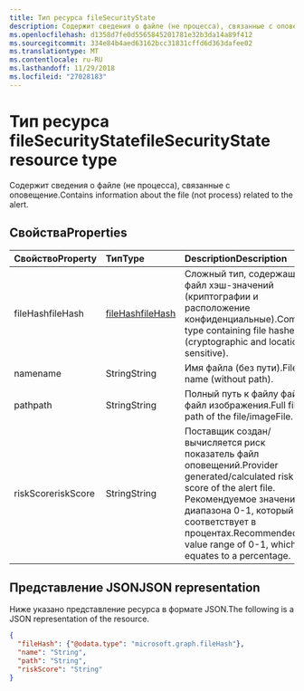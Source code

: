 ```yaml
---
title: Тип ресурса fileSecurityState
description: Содержит сведения о файле (не процесса), связанные с оповещение.
ms.openlocfilehash: d1358d7fe0d5565845201781e32b3da14a89f412
ms.sourcegitcommit: 334e84b4aed63162bcc31831cffd6d363dafee02
ms.translationtype: MT
ms.contentlocale: ru-RU
ms.lasthandoff: 11/29/2018
ms.locfileid: "27028183"
---
```

# <a name="filesecuritystate-resource-type"></a><span data-ttu-id="1e8c3-103">Тип ресурса fileSecurityState</span><span class="sxs-lookup"><span data-stu-id="1e8c3-103">fileSecurityState resource type</span></span>

<span data-ttu-id="1e8c3-104">Содержит сведения о файле (не процесса), связанные с оповещение.</span><span class="sxs-lookup"><span data-stu-id="1e8c3-104">Contains information about the file (not process) related to the alert.</span></span>

## <a name="properties"></a><span data-ttu-id="1e8c3-105">Свойства</span><span class="sxs-lookup"><span data-stu-id="1e8c3-105">Properties</span></span>

| <span data-ttu-id="1e8c3-106">Свойство</span><span class="sxs-lookup"><span data-stu-id="1e8c3-106">Property</span></span>   | <span data-ttu-id="1e8c3-107">Тип</span><span class="sxs-lookup"><span data-stu-id="1e8c3-107">Type</span></span>|<span data-ttu-id="1e8c3-108">Description</span><span class="sxs-lookup"><span data-stu-id="1e8c3-108">Description</span></span>|
|:---------------|:--------|:----------|
|<span data-ttu-id="1e8c3-109">fileHash</span><span class="sxs-lookup"><span data-stu-id="1e8c3-109">fileHash</span></span>|[<span data-ttu-id="1e8c3-110">fileHash</span><span class="sxs-lookup"><span data-stu-id="1e8c3-110">fileHash</span></span>](filehash.md)|<span data-ttu-id="1e8c3-111">Сложный тип, содержащий файл хэш-значений (криптографии и расположение конфиденциальные).</span><span class="sxs-lookup"><span data-stu-id="1e8c3-111">Complex type containing file hashes (cryptographic and location-sensitive).</span></span>|
|<span data-ttu-id="1e8c3-112">name</span><span class="sxs-lookup"><span data-stu-id="1e8c3-112">name</span></span>|<span data-ttu-id="1e8c3-113">String</span><span class="sxs-lookup"><span data-stu-id="1e8c3-113">String</span></span>|<span data-ttu-id="1e8c3-114">Имя файла (без пути).</span><span class="sxs-lookup"><span data-stu-id="1e8c3-114">File name (without path).</span></span>|
|<span data-ttu-id="1e8c3-115">path</span><span class="sxs-lookup"><span data-stu-id="1e8c3-115">path</span></span>|<span data-ttu-id="1e8c3-116">String</span><span class="sxs-lookup"><span data-stu-id="1e8c3-116">String</span></span>|<span data-ttu-id="1e8c3-117">Полный путь к файлу файл/файл изображения.</span><span class="sxs-lookup"><span data-stu-id="1e8c3-117">Full file path of the file/imageFile.</span></span>|
|<span data-ttu-id="1e8c3-118">riskScore</span><span class="sxs-lookup"><span data-stu-id="1e8c3-118">riskScore</span></span>|<span data-ttu-id="1e8c3-119">String</span><span class="sxs-lookup"><span data-stu-id="1e8c3-119">String</span></span>|<span data-ttu-id="1e8c3-120">Поставщик создан/вычисляется риск показатель файл оповещений.</span><span class="sxs-lookup"><span data-stu-id="1e8c3-120">Provider generated/calculated risk score of the alert file.</span></span> <span data-ttu-id="1e8c3-121">Рекомендуемое значение диапазона 0-1, который соответствует в процентах.</span><span class="sxs-lookup"><span data-stu-id="1e8c3-121">Recommended value range of 0-1, which equates to a percentage.</span></span>|

## <a name="json-representation"></a><span data-ttu-id="1e8c3-122">Представление JSON</span><span class="sxs-lookup"><span data-stu-id="1e8c3-122">JSON representation</span></span>

<span data-ttu-id="1e8c3-123">Ниже указано представление ресурса в формате JSON.</span><span class="sxs-lookup"><span data-stu-id="1e8c3-123">The following is a JSON representation of the resource.</span></span>

<!-- {
  "blockType": "resource",
  "optionalProperties": [

  ],
  "@odata.type": "microsoft.graph.fileSecurityState"
}-->

```json
{
  "fileHash": {"@odata.type": "microsoft.graph.fileHash"},
  "name": "String",
  "path": "String",
  "riskScore": "String"
}

```

<!-- uuid: 8fcb5dbc-d5aa-4681-8e31-b001d5168d79
2015-10-25 14:57:30 UTC -->
<!-- {
  "type": "#page.annotation",
  "description": "fileSecurityState resource",
  "keywords": "",
  "section": "documentation",
  "tocPath": ""
}-->